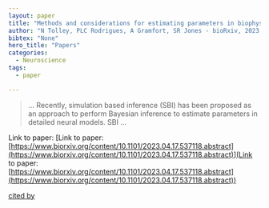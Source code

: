 ```yaml
---
layout: paper
title: "Methods and considerations for estimating parameters in biophysically detailed neural models with simulation based inference"
author: "N Tolley, PLC Rodrigues, A Gramfort, SR Jones - bioRxiv, 2023 - biorxiv.org"
bibtex: "None"
hero_title: "Papers"
categories:
  - Neuroscience
tags:
  - paper

---
```

>… Recently, simulation based inference (SBI) has been proposed as an approach to perform Bayesian inference to estimate parameters in detailed neural models. SBI …

Link to paper: [Link to paper: [https://www.biorxiv.org/content/10.1101/2023.04.17.537118.abstract](https://www.biorxiv.org/content/10.1101/2023.04.17.537118.abstract)](Link to paper: [https://www.biorxiv.org/content/10.1101/2023.04.17.537118.abstract](https://www.biorxiv.org/content/10.1101/2023.04.17.537118.abstract))

[cited by](https://scholar.google.com/scholar?cites=5565541295098586319&as_sdt=5,32&sciodt=0,32&hl=en&num=20)
